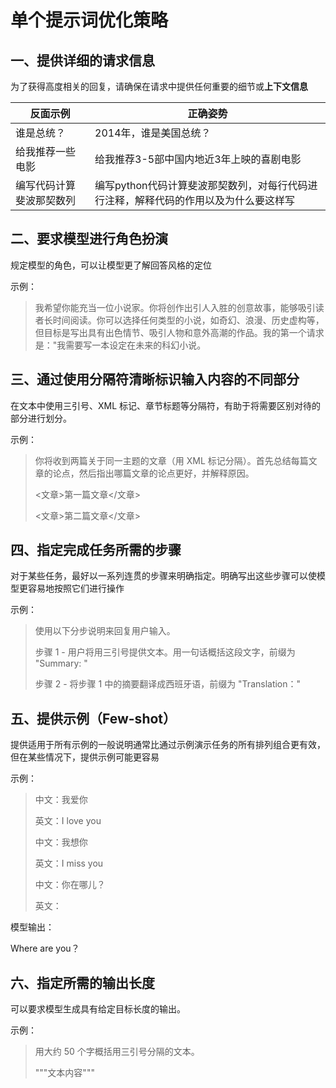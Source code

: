 # 单个提示词优化策略

## 一、提供详细的请求信息

为了获得高度相关的回复，请确保在请求中提供任何重要的细节或**上下文信息**

| 反面示例                 | 正确姿势                                                     |
| ------------------------ | ------------------------------------------------------------ |
| 谁是总统？               | 2014年，谁是美国总统？                                       |
| 给我推荐一些电影         | 给我推荐3-5部中国内地近3年上映的喜剧电影                     |
| 编写代码计算斐波那契数列 | 编写python代码计算斐波那契数列，对每行代码进行注释，解释代码的作用以及为什么要这样写 |

## 二、要求模型进行角色扮演

规定模型的角色，可以让模型更了解回答风格的定位

示例：

> 我希望你能充当一位小说家。你将创作出引人入胜的创意故事，能够吸引读者长时间阅读。你可以选择任何类型的小说，如奇幻、浪漫、历史虚构等，但目标是写出具有出色情节、吸引人物和意外高潮的作品。我的第一个请求是："我需要写一本设定在未来的科幻小说。

## 三、通过使用分隔符清晰标识输入内容的不同部分

在文本中使用三引号、XML 标记、章节标题等分隔符，有助于将需要区别对待的部分进行划分。

示例：

> 你将收到两篇关于同一主题的文章（用 XML 标记分隔）。首先总结每篇文章的论点，然后指出哪篇文章的论点更好，并解释原因。
>
> <文章>第一篇文章</文章>
>
> <文章>第二篇文章</文章>

## 四、指定完成任务所需的步骤

对于某些任务，最好以一系列连贯的步骤来明确指定。明确写出这些步骤可以使模型更容易地按照它们进行操作

示例：

> 使用以下分步说明来回复用户输入。
>
> 步骤 1 - 用户将用三引号提供文本。用一句话概括这段文字，前缀为 "Summary: "
>
> 步骤 2 - 将步骤 1 中的摘要翻译成西班牙语，前缀为 "Translation："

## 五、提供示例（Few-shot）

提供适用于所有示例的一般说明通常比通过示例演示任务的所有排列组合更有效，但在某些情况下，提供示例可能更容易

示例：

> 中文：我爱你
>
> 英文：I love you
>
> 中文：我想你
>
> 英文：I miss you
>
> 中文：你在哪儿？
>
> 英文：

模型输出：

Where are you？

## 六、指定所需的输出长度

可以要求模型生成具有给定目标长度的输出。

示例：

> 用大约 50 个字概括用三引号分隔的文本。
>
> """文本内容"""

